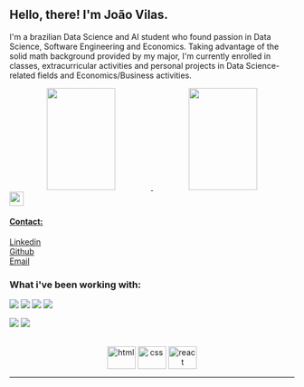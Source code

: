 <strong>
    <h2>Hello, there! I'm João Vilas.</h2>
</strong>

<p >
    I'm a brazilian Data Science and AI student who found passion in Data Science, Software Engineering and Economics. Taking advantage of the solid math background provided by my major, I'm currently enrolled in classes, extracurricular activities and personal projects in Data Science-related fields and Economics/Business activities.
</p>

<div align="center">
  <a href="https://github.com/Vilasz">
  <img height="180em" width = 49%  src="https://github-readme-stats.vercel.app/api?username=Vilasz&show_icons=true&theme=codeSTACKr&include_all_commits=true&count_private=true"/>
  <img height="180em" width = 49%  src="https://github-readme-stats.vercel.app/api/top-langs/?username=Vilasz&layout=compact&theme=codeSTACKr&langs_count=6&size_weight=0.05&count_weight=0.7&hide=css,html"/>
</div>

<img height="25" src="https://komarev.com/ghpvc/?username=Vilasz&color=brightgreen"/>

<h4>
    Contact:
</h4>

<p >
    <a href="https://www.linkedin.com/in/joao-felipe-vilas/">Linkedin</a>
    <br>
    <a href="https://github.com/Vilasz">Github</a>
    <br>
    <a href="mailto:jfvb2501@gmail.com">Email</a>
</p>

<h3>
    What i've been working with:
</h3>

![](https://img.shields.io/badge/-Python-informational?style=for-the-badge&logo=python&color=000000)
![](https://img.shields.io/badge/R-276DC3?style=for-the-badge&logo=r&logoColor=white)
![](https://img.shields.io/badge/PostgreSQL-316192?style=for-the-badge&logo=postgresql&logoColor=white)
![](https://img.shields.io/badge/-GitHub-informational?style=for-the-badge&logo=github&&color=000000)


![](https://img.shields.io/badge/Google%20Sheets-34A853?style=for-the-badge&logo=google-sheets&logoColor=white)
![](https://img.shields.io/badge/PowerBI-F2C811?style=for-the-badge&logo=Power%20BI&logoColor=white)

<div align="center">
  <div style="display: inline_block"><br>
    <img alt= "html" align= "center" height= "40" width= "50" src="https://cdn.jsdelivr.net/gh/devicons/devicon/icons/html5/html5-plain.svg"/>
    <img alt= "css"  align= "center" height= "40" width= "50" src="https://cdn.jsdelivr.net/gh/devicons/devicon/icons/css3/css3-plain.svg"/>
    <img alt="react" align="center" height="40" width="50" src="https://cdn.jsdelivr.net/gh/devicons/devicon/icons/react/react-original.svg"/>    
  </div>
</div>

__________________________________



<br />
<br />

<!--
**Vilasz/Vilasz** is a ✨ _special_ ✨ repository because its `README.md` (this file) appears on your GitHub profile.

Here are some ideas to get you started:

- 🔭 I’m currently working on ...
- 🌱 I’m currently learning ...
- 👯 I’m looking to collaborate on ...
- 🤔 I’m looking for help with ...
- 💬 Ask me about ...
- 📫 How to reach me: ...
- 😄 Pronouns: ...
- ⚡ Fun fact: ...
-->
